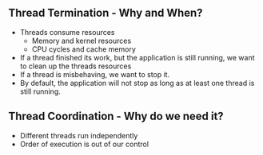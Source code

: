 
## Thread Termination - Why and When?

- Threads consume resources
	- Memory and kernel resources
	- CPU cycles and cache memory
- If a thread finished its work, but the application is still running, we want to clean up the threads resources
- If a thread is misbehaving, we want to stop it.
- By default, the application will not stop as long as at least one thread is still running.

## Thread Coordination - Why do we need it?

- Different threads run independently
- Order of execution is out of our control

